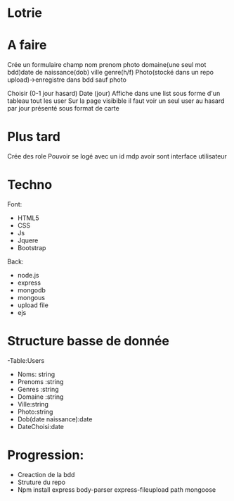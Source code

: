 # Lotrie

# A faire

Crée un formulaire champ nom prenom photo domaine(une seul mot bdd)date de naissance(dob) ville genre(h/f)
Photo(stocké dans un repo upload)->enregistre dans bdd sauf photo

Choisir (0-1 jour hasard)
Date (jour)
Affiche dans une list sous forme d'un tableau tout les user
Sur la page visibible il faut voir un seul user au hasard par jour présenté sous format de carte

# Plus tard
Crée des role
Pouvoir se logé avec un id mdp avoir sont interface utilisateur

# Techno
Font:
<ul>
  <li>HTML5</li>
  <li>CSS</li>
  <li>Js</li>
  <li>Jquere</li>
 <li>Bootstrap</li>
 
</ul>

Back:
<ul>

<li>node.js</li>
<li>express</li>
<li>mongodb</li>
<li>mongous</li>
<li>upload file</li>
<li>ejs</li>

</ul>

# Structure basse de donnée

-Table:Users
<ul>
<li>Noms: string</li>
<li>Prenoms :string</li>
<li>Genres :string</li>
<li>Domaine :string</li>
<li>Ville:string</li>
<li>Photo:string</li>
<li>Dob(date naissance):date</li>
<li>DateChoisi:date</li>

</ul>

# Progression:

<ul>
 
 <li>Creaction de la bdd</li>
 <li>Struture du repo</li>
  <li>Npm install express body-parser express-fileupload path mongoose</li>



</ul>


